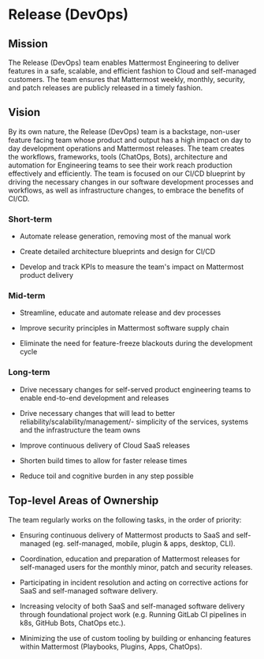 # Release (DevOps)

## Mission

The Release (DevOps) team enables Mattermost Engineering to deliver features in a safe, scalable, and efficient fashion to Cloud and self-managed customers. 
The team ensures that Mattermost weekly, monthly, security, and patch releases are publicly released in a timely fashion.

## Vision

By its own nature, the Release (DevOps) team is a backstage, non-user feature facing team whose product and output has a high impact on day to day development operations and Mattermost releases. The team creates the workflows, frameworks, tools (ChatOps, Bots), architecture and automation for Engineering teams to see their work reach production effectively and efficiently. The team is focused on our CI/CD blueprint by driving the necessary changes in our software development processes and workflows, as well as infrastructure changes, to embrace the benefits of CI/CD.

### Short-term

- Automate release generation, removing most of the manual work

- Create detailed architecture blueprints and design for CI/CD 

- Develop and track KPIs to measure the team's impact on Mattermost product delivery

### Mid-term

- Streamline, educate and automate release and dev processes

- Improve security principles in Mattermost software supply chain

- Eliminate the need for feature-freeze blackouts during the development cycle

### Long-term

- Drive necessary changes for self-served product engineering teams to enable end-to-end development and releases

- Drive necessary changes that will lead to better reliability/scalability/management/- simplicity of the services, systems and the infrastructure the team owns

- Improve continuous delivery of Cloud SaaS releases 

- Shorten build times to allow for faster release times

- Reduce toil and cognitive burden in any step possible

## Top-level Areas of Ownership

The team regularly works on the following tasks, in the order of priority: 
- Ensuring continuous delivery of Mattermost products to SaaS and self-managed (eg. self-managed, mobile, plugin & apps, desktop, CLI).

- Coordination, education and preparation of Mattermost releases for self-managed users for the monthly minor, patch and security releases. 

- Participating in incident resolution and acting on corrective actions for SaaS and self-managed software delivery.

- Increasing velocity of both SaaS and self-managed software delivery through foundational project work (e.g. Running GitLab CI pipelines in k8s, GitHub Bots, ChatOps etc.).

- Minimizing the use of custom tooling by building or enhancing features within Mattermost (Playbooks, Plugins, Apps, ChatOps).
